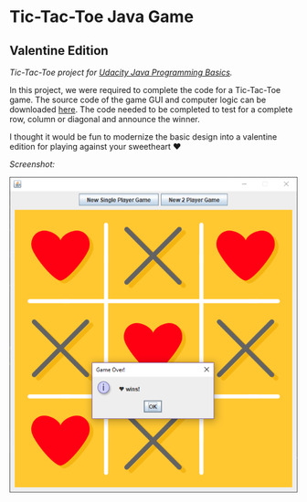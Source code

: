 # Tic-Tac-Toe Java Game
## Valentine Edition
*Tic-Tac-Toe project for [Udacity Java Programming Basics](https://www.udacity.com/course/java-programming-basics--ud282 "Learn Java Syntax and Functions").*

In this project, we were required to complete the code for a Tic-Tac-Toe game. The source code of the game GUI and computer logic can be downloaded [here](https://github.com/udacity/ud282 "GitHub project code for Udacity Java students"). The code needed to be completed to test for a complete row, column or diagonal and announce the winner.

I thought it would be fun to modernize the basic design into a valentine edition for playing against your sweetheart :heart:

*Screenshot:*

<img src="/tic-tac-toe-2.png">
